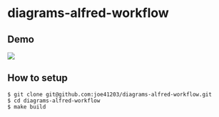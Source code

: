 # diagrams-alfred-workflow

## Demo

![](./demo.gif)

## How to setup

```
$ git clone git@github.com:joe41203/diagrams-alfred-workflow.git
$ cd diagrams-alfred-workflow
$ make build
```
